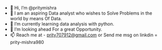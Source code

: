 - 👋 Hi, I’m @pritymishra
- 👀 I am an aspiring Data analyst who wishes to Solve Problems in the world by means Of Data.
- 🌱 I’m currently learning data analysis with python.
- 💞️ I’m looking ahead For a great Opportunity.
- 📫 Reach me at - prity707912@gmail.com or Send me msg on linkdin = prity-mishra980

<!---
pritymishra/pritymishra is a ✨ special ✨ repository because its `README.md` (this file) appears on your GitHub profile.
You can click the Preview link to take a look at your changes.
--->
